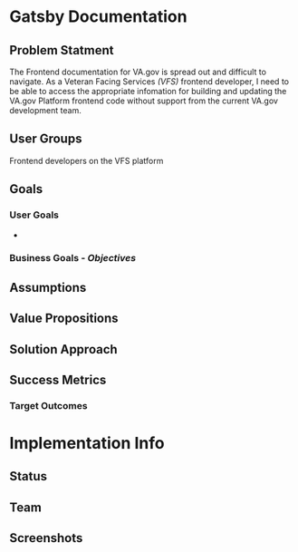 
# Gatsby Documentation

## Problem Statment
The Frontend documentation for VA.gov is spread out and difficult to navigate. As a Veteran Facing Services *(VFS)* frontend developer, I need to be able to access the appropriate infomation for building and updating the VA.gov Platform frontend code without support from the current VA.gov development team.


## User Groups
Frontend developers on the VFS platform


## Goals
### User Goals
- 

### Business Goals - *Objectives*


## Assumptions


## Value Propositions


## Solution Approach

## Success Metrics
### Target Outcomes


# Implementation Info
## Status



## Team

 
## Screenshots

